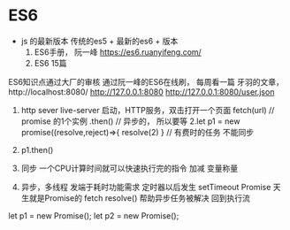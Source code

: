 # ES6
  - js 的最新版本
    传统的es5 + 最新的es6 + 版本
    1. ES6手册， 阮一峰
    https://es6.ruanyifeng.com/
    2. ES6 15篇

  ES6知识点通过大厂的审核
  通过阮一峰的ES6在线刷， 每周看一篇
  牙羽的文章，
  http://localhost:8080/
  http://127.0.0.1:8080  http://127.0.0.1:8080/user.json

  1. http sever
  live-server 启动，HTTP服务，双击打开一个页面
  fetch(url)    // promise 的1个实例
     .then() // 异步的， 所以要等
  2.let p1 = new promise((resolve,reject)=>{
      resolve(2)
  } // 有费时的任务  不能同步

  3. p1.then()
  4. 同步
    一个CPU计算时间就可以快速执行完的指令
    加减 变量称量 
  5. 异步，多线程
   发端于耗时功能需求
   定时器以后发生 setTimeout
   Promise 天生就是Promise的 fetch 
   resolve() 帮助异步任务被解决
   回到执行流 

   let p1 = new Promise();
   let p2 = new Promise();